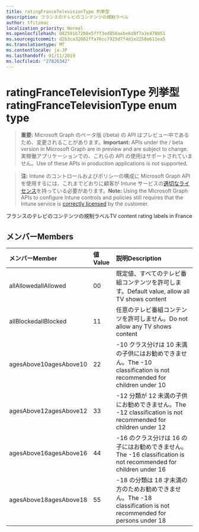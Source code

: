 ```yaml
---
title: ratingFranceTelevisionType 列挙型
description: フランスのテレビのコンテンツの規制ラベル
author: tfitzmac
localization_priority: Normal
ms.openlocfilehash: 082591b7208e5fff3ed856aebe6d8f7a3e478051
ms.sourcegitcommit: d2b3ca32602ffa76cc7925d7f4d1e2258e611ea5
ms.translationtype: MT
ms.contentlocale: ja-JP
ms.lasthandoff: 01/11/2019
ms.locfileid: "27826342"
---
```

# <a name="ratingfrancetelevisiontype-enum-type"></a><span data-ttu-id="36aa1-103">ratingFranceTelevisionType 列挙型</span><span class="sxs-lookup"><span data-stu-id="36aa1-103">ratingFranceTelevisionType enum type</span></span>

> <span data-ttu-id="36aa1-104">**重要:** Microsoft Graph のベータ版 (/beta) の API はプレビュー中であるため、変更されることがあります。</span><span class="sxs-lookup"><span data-stu-id="36aa1-104">**Important:** APIs under the / beta version in Microsoft Graph are in preview and are subject to change.</span></span> <span data-ttu-id="36aa1-105">実稼働アプリケーションでの、これらの API の使用はサポートされていません。</span><span class="sxs-lookup"><span data-stu-id="36aa1-105">Use of these APIs in production applications is not supported.</span></span>

> <span data-ttu-id="36aa1-106">**注:** Intune のコントロールおよびポリシーの構成に Microsoft Graph API を使用するには、これまでどおりに顧客が Intune サービスの[適切なライセンス](https://go.microsoft.com/fwlink/?linkid=839381)を持っている必要があります。</span><span class="sxs-lookup"><span data-stu-id="36aa1-106">**Note:** Using the Microsoft Graph APIs to configure Intune controls and policies still requires that the Intune service is [correctly licensed](https://go.microsoft.com/fwlink/?linkid=839381) by the customer.</span></span>

<span data-ttu-id="36aa1-107">フランスのテレビのコンテンツの規制ラベル</span><span class="sxs-lookup"><span data-stu-id="36aa1-107">TV content rating labels in France</span></span>
## <a name="members"></a><span data-ttu-id="36aa1-108">メンバー</span><span class="sxs-lookup"><span data-stu-id="36aa1-108">Members</span></span>
|<span data-ttu-id="36aa1-109">メンバー</span><span class="sxs-lookup"><span data-stu-id="36aa1-109">Member</span></span>|<span data-ttu-id="36aa1-110">値</span><span class="sxs-lookup"><span data-stu-id="36aa1-110">Value</span></span>|<span data-ttu-id="36aa1-111">説明</span><span class="sxs-lookup"><span data-stu-id="36aa1-111">Description</span></span>|
|:---|:---|:---|
|<span data-ttu-id="36aa1-112">allAllowed</span><span class="sxs-lookup"><span data-stu-id="36aa1-112">allAllowed</span></span>|<span data-ttu-id="36aa1-113">0</span><span class="sxs-lookup"><span data-stu-id="36aa1-113">0</span></span>|<span data-ttu-id="36aa1-114">既定値、すべてのテレビ番組コンテンツを許可します。</span><span class="sxs-lookup"><span data-stu-id="36aa1-114">Default value, allow all TV shows content</span></span>|
|<span data-ttu-id="36aa1-115">allBlocked</span><span class="sxs-lookup"><span data-stu-id="36aa1-115">allBlocked</span></span>|<span data-ttu-id="36aa1-116">1</span><span class="sxs-lookup"><span data-stu-id="36aa1-116">1</span></span>|<span data-ttu-id="36aa1-117">任意のテレビ番組コンテンツを許可しません。</span><span class="sxs-lookup"><span data-stu-id="36aa1-117">Do not allow any TV shows content</span></span>|
|<span data-ttu-id="36aa1-118">agesAbove10</span><span class="sxs-lookup"><span data-stu-id="36aa1-118">agesAbove10</span></span>|<span data-ttu-id="36aa1-119">2</span><span class="sxs-lookup"><span data-stu-id="36aa1-119">2</span></span>|<span data-ttu-id="36aa1-120">-10 クラス分けは 10 未満の子供にはお勧めできません。</span><span class="sxs-lookup"><span data-stu-id="36aa1-120">The -10 classification is not recommended for children under 10</span></span>|
|<span data-ttu-id="36aa1-121">agesAbove12</span><span class="sxs-lookup"><span data-stu-id="36aa1-121">agesAbove12</span></span>|<span data-ttu-id="36aa1-122">3</span><span class="sxs-lookup"><span data-stu-id="36aa1-122">3</span></span>|<span data-ttu-id="36aa1-123">-12 分類が 12 未満の子供にお勧めできません。</span><span class="sxs-lookup"><span data-stu-id="36aa1-123">The -12 classification is not recommended for children under 12</span></span>|
|<span data-ttu-id="36aa1-124">agesAbove16</span><span class="sxs-lookup"><span data-stu-id="36aa1-124">agesAbove16</span></span>|<span data-ttu-id="36aa1-125">4</span><span class="sxs-lookup"><span data-stu-id="36aa1-125">4</span></span>|<span data-ttu-id="36aa1-126">-16 のクラス分けは 16 の子にはお勧めできません。</span><span class="sxs-lookup"><span data-stu-id="36aa1-126">The -16 classification is not recommended for children under 16</span></span>|
|<span data-ttu-id="36aa1-127">agesAbove18</span><span class="sxs-lookup"><span data-stu-id="36aa1-127">agesAbove18</span></span>|<span data-ttu-id="36aa1-128">5</span><span class="sxs-lookup"><span data-stu-id="36aa1-128">5</span></span>|<span data-ttu-id="36aa1-129">-18 の分類は 18 才未満の方のためお勧めできません。</span><span class="sxs-lookup"><span data-stu-id="36aa1-129">The -18 classification is not recommended for persons under 18</span></span>|





